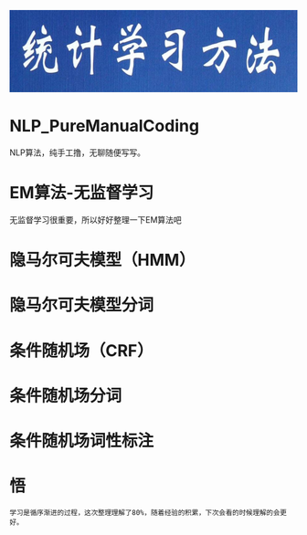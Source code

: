 ![Image](/image/cover.jpg)
# NLP_PureManualCoding
NLP算法，纯手工撸，无聊随便写写。
# EM算法-无监督学习
无监督学习很重要，所以好好整理一下EM算法吧
# 隐马尔可夫模型（HMM）
# 隐马尔可夫模型分词
# 条件随机场（CRF）
# 条件随机场分词
# 条件随机场词性标注
# 悟
    学习是循序渐进的过程，这次整理理解了80%，随着经验的积累，下次会看的时候理解的会更好。
